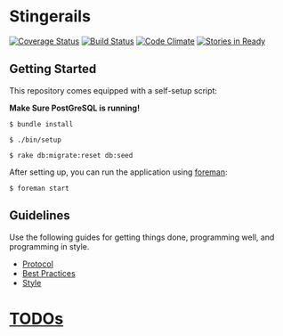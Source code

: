 # Stingerails

[![Coverage Status](https://coveralls.io/repos/blairanderson/stringer/badge.png?branch=master)](https://coveralls.io/r/blairanderson/stringer?branch=master)
[![Build Status](https://travis-ci.org/blairanderson/stringer.svg?branch=master)](https://travis-ci.org/blairanderson/stringer)
[![Code Climate](https://codeclimate.com/github/blairanderson/stringer.png)](https://codeclimate.com/github/blairanderson/stringer)
[![Stories in Ready](https://badge.waffle.io/blairanderson/stringer.png?label=ready&title=Ready)](https://waffle.io/blairanderson/stringer)

## Getting Started


This repository comes equipped with a self-setup script:

__Make Sure PostGreSQL is running!__

    $ bundle install

    $ ./bin/setup

    $ rake db:migrate:reset db:seed

After setting up, you can run the application using [foreman](http://ddollar.github.io/foreman/):

    $ foreman start
    

## Guidelines

Use the following guides for getting things done, programming well, and
programming in style.

* [Protocol](http://github.com/thoughtbot/guides/blob/master/protocol)
* [Best Practices](http://github.com/thoughtbot/guides/blob/master/best-practices)
* [Style](http://github.com/thoughtbot/guides/blob/master/style)


# [TODOs](https://waffle.io/blairanderson/stringer)
